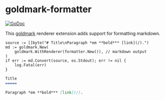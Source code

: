 # goldmark-formatter

[![GoDoc](https://godoc.org/github.com/mdigger/goldmark-formatter?status.svg)](https://godoc.org/github.com/mdigger/goldmark-formatter)

This [goldmark](https://github.com/yuin/goldmark) renderer extension adds support for formatting markdown.

```golang
source := []byte("# Title\nParagraph *em **bold*** [link](/).")
md := goldmark.New(
    goldmark.WithRenderer(formatter.New()), // markdown output
)
if err := md.Convert(source, os.Stdout); err != nil {
    log.Fatal(err)
}
```

```markdown
Title
=====

Paragraph *em **bold*** [link](/).
```
